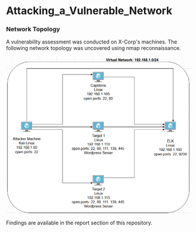 # Attacking_a_Vulnerable_Network

### Network Topology

A vulnerability assessment was conducted on X-Corp's machines. The following network topology was uncovered using nmap reconnaissance. 

![alt-text](https://github.com/Travis-Dominguez/Attacking_a_Vulnerable_Network/blob/main/Images/Network_Topology.png "Network_Topology")

Findings are available in the report section of this repository. 





  

